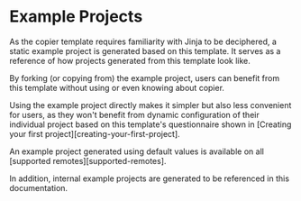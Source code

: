 # Example Projects

As the copier template requires familiarity with Jinja to be deciphered, a static example project is generated based on this template. It serves as a reference of how projects generated from this template look like.

By forking (or copying from) the example project, users can benefit from this template without using or even knowing about copier.

Using the example project directly makes it simpler but also less convenient for users, as they won't benefit from dynamic configuration of their individual project based on this template's questionnaire shown in [Creating your first project][creating-your-first-project].

An example project generated using default values is available on all [supported remotes][supported-remotes].

In addition, internal example projects are generated to be referenced in this documentation.
